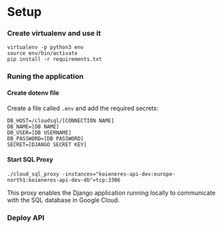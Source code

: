 # Setup

### Create virtualenv and use it

```
virtualenv -p python3 env
source env/bin/activate
pip install -r requirements.txt
```

### Runing the application

#### Create dotenv file

Create a file called `.env` and add the required secrets:

```
DB_HOST=/cloudsql/[CONNECTION NAME]
DB_NAME=[DB NAME]
DB_USER=[DB USERNAME]
DB_PASSWORD=[DB PASSWORD]
SECRET=[DJANGO SECRET KEY]
```

#### Start SQL Proxy

```
./cloud_sql_proxy -instances="koieneres-api-dev:europe-north1:koieneres-api-dev-db"=tcp:3306
```

This proxy enables the Django application running locally to communicate with the SQL database in Google Cloud.

### Deploy API
